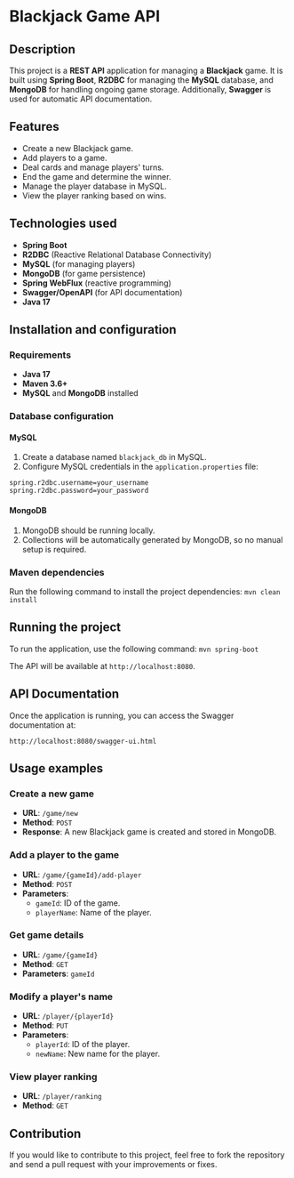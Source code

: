 # Blackjack Game API

## Description

This project is a **REST API** application for managing a **Blackjack** game. It is built using **Spring Boot**, **R2DBC** for managing the **MySQL** database, and **MongoDB** for handling ongoing game storage. Additionally, **Swagger** is used for automatic API documentation.

## Features

- Create a new Blackjack game.
- Add players to a game.
- Deal cards and manage players' turns.
- End the game and determine the winner.
- Manage the player database in MySQL.
- View the player ranking based on wins.

## Technologies used

- **Spring Boot**
- **R2DBC** (Reactive Relational Database Connectivity)
- **MySQL** (for managing players)
- **MongoDB** (for game persistence)
- **Spring WebFlux** (reactive programming)
- **Swagger/OpenAPI** (for API documentation)
- **Java 17**


## Installation and configuration

### Requirements

- **Java 17**
- **Maven 3.6+**
- **MySQL** and **MongoDB** installed

### Database configuration

#### MySQL
1. Create a database named `blackjack_db` in MySQL.
2. Configure MySQL credentials in the `application.properties` file:

```spring.r2dbc.url=r2dbc:mysql://localhost:3306/blackjack_db
spring.r2dbc.username=your_username
spring.r2dbc.password=your_password
```


#### MongoDB
1. MongoDB should be running locally.
2. Collections will be automatically generated by MongoDB, so no manual setup is required.

### Maven dependencies

Run the following command to install the project dependencies: ```mvn clean install```


## Running the project

To run the application, use the following command:
```mvn spring-boot```


The API will be available at `http://localhost:8080`.

## API Documentation

Once the application is running, you can access the Swagger documentation at:

`http://localhost:8080/swagger-ui.html`


## Usage examples

### Create a new game

- **URL**: `/game/new`
- **Method**: `POST`
- **Response**: A new Blackjack game is created and stored in MongoDB.

### Add a player to the game

- **URL**: `/game/{gameId}/add-player`
- **Method**: `POST`
- **Parameters**:
    - `gameId`: ID of the game.
    - `playerName`: Name of the player.

### Get game details

- **URL**: `/game/{gameId}`
- **Method**: `GET`
- **Parameters**: `gameId`

### Modify a player's name

- **URL**: `/player/{playerId}`
- **Method**: `PUT`
- **Parameters**:
    - `playerId`: ID of the player.
    - `newName`: New name for the player.

### View player ranking

- **URL**: `/player/ranking`
- **Method**: `GET`

## Contribution

If you would like to contribute to this project, feel free to fork the repository and send a pull request with your improvements or fixes.

